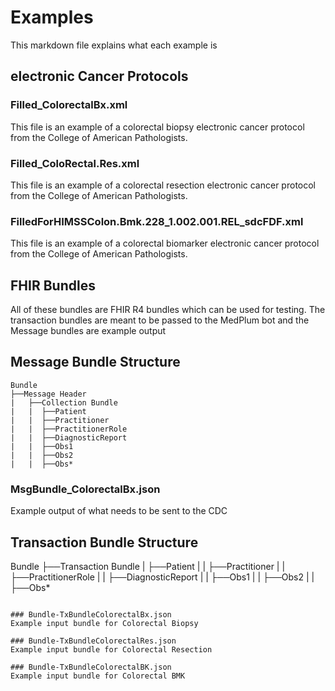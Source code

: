 # Examples
This markdown file explains what each example is

## electronic Cancer Protocols
### Filled_ColorectalBx.xml
This file is an example of a colorectal biopsy electronic cancer protocol from the College of American Pathologists. 

### Filled_ColoRectal.Res.xml
This file is an example of a colorectal resection electronic cancer protocol from the College of American Pathologists. 

### FilledForHIMSSColon.Bmk.228_1.002.001.REL_sdcFDF.xml
This file is an example of a colorectal biomarker electronic cancer protocol from the College of American Pathologists. 

## FHIR Bundles
All of these bundles are FHIR R4 bundles which can be used for testing. The transaction bundles are meant to be passed to the MedPlum bot and the Message bundles are example output

## Message Bundle Structure 
```
Bundle
├──Message Header
|   ├──Collection Bundle
|   |  ├──Patient
|   |  ├──Practitioner
|   |  ├──PractitionerRole
|   |  ├──DiagnosticReport
|   |  ├──Obs1
|   |  ├──Obs2
|   |  ├──Obs*
```

### MsgBundle_ColorectalBx.json
Example output of what needs to be sent to the CDC 

## Transaction Bundle Structure
Bundle
├──Transaction Bundle
|  ├──Patient
|   |  ├──Practitioner
|   |  ├──PractitionerRole
|   |  ├──DiagnosticReport
|   |  ├──Obs1
|   |  ├──Obs2
|   |  ├──Obs*
```

### Bundle-TxBundleColorectalBx.json
Example input bundle for Colorectal Biopsy

### Bundle-TxBundleColorectalRes.json
Example input bundle for Colorectal Resection 

### Bundle-TxBundleColorectalBK.json
Example input bundle for Colorectal BMK 
